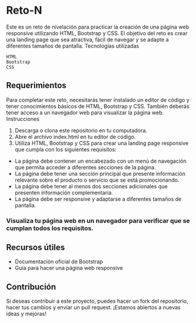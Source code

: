 # Reto-N
Este es un reto de nivelación para practicar la creación de una página web responsive utilizando HTML, Bootstrap y CSS. El objetivo del reto es crear una landing page que sea atractiva, fácil de navegar y se adapte a diferentes tamaños de pantalla.
Tecnologías utilizadas

    HTML
    Bootstrap
    CSS

## Requerimientos

Para completar este reto, necesitarás tener instalado un editor de código y tener conocimientos básicos de HTML, Bootstrap y CSS. También deberás tener acceso a un navegador web para visualizar la página web.
Instrucciones

1. Descarga o clona este repositorio en tu computadora.
2. Abre el archivo index.html en tu editor de código.
3. Utiliza HTML, Bootstrap y CSS para crear una landing page responsive que cumpla con los siguientes requisitos:
- La página debe contener un encabezado con un menú de navegación que permita acceder a diferentes secciones de la página.
- La página debe tener una sección principal que presente información relevante sobre el producto o servicio que se está promocionando.
- La página debe tener al menos dos secciones adicionales que presenten información complementaria.
- La página debe ser responsive y adaptarse a diferentes tamaños de pantalla.

 ### Visualiza tu página web en un navegador para verificar que se cumplan todos los requisitos.

## Recursos útiles

- Documentación oficial de Bootstrap
- Guía para hacer una página web responsive

## Contribución

Si deseas contribuir a este proyecto, puedes hacer un fork del repositorio, hacer tus cambios y enviar un pull request. ¡Estamos abiertos a nuevas ideas y mejoras!
